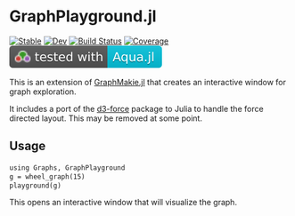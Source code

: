 # GraphPlayground.jl

[![Stable](https://img.shields.io/badge/docs-stable-blue.svg)](https://dgleich.github.io/GraphPlayground.jl/stable/)
[![Dev](https://img.shields.io/badge/docs-dev-blue.svg)](https://dgleich.github.io/GraphPlayground.jl/dev/)
[![Build Status](https://github.com/dgleich/GraphPlayground.jl/actions/workflows/CI.yml/badge.svg?branch=main)](https://github.com/dgleich/GraphPlayground.jl/actions/workflows/CI.yml?query=branch%3Amain)
[![Coverage](https://codecov.io/gh/dgleich/GraphPlayground.jl/branch/main/graph/badge.svg)](https://codecov.io/gh/dgleich/GraphPlayground.jl)
[![Aqua](https://raw.githubusercontent.com/JuliaTesting/Aqua.jl/master/badge.svg)](https://github.com/JuliaTesting/Aqua.jl)

This is an extension of [GraphMakie.jl]() that creates an interactive window for graph exploration. 

It includes a port of the [d3-force]() package to Julia to handle the force directed layout. This may be removed at some point. 

Usage
-----
```
using Graphs, GraphPlayground
g = wheel_graph(15)
playground(g)
```

This opens an interactive window that will visualize the graph. 